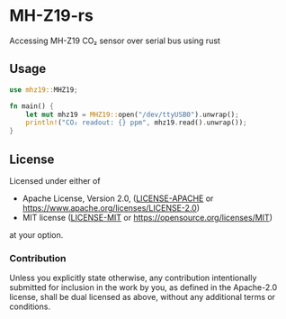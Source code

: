 # MH-Z19-rs

Accessing MH-Z19 CO₂ sensor over serial bus using rust

## Usage

```rust
use mhz19::MHZ19;

fn main() {
    let mut mhz19 = MHZ19::open("/dev/ttyUSB0").unwrap();
    println!("CO₂ readout: {} ppm", mhz19.read().unwrap());
}
```

## License

Licensed under either of

* Apache License, Version 2.0, ([LICENSE-APACHE](LICENSE-APACHE) or https://www.apache.org/licenses/LICENSE-2.0)
* MIT license ([LICENSE-MIT](LICENSE-MIT) or https://opensource.org/licenses/MIT)

at your option.

### Contribution

Unless you explicitly state otherwise, any contribution intentionally
submitted for inclusion in the work by you, as defined in the Apache-2.0
license, shall be dual licensed as above, without any additional terms or
conditions.
